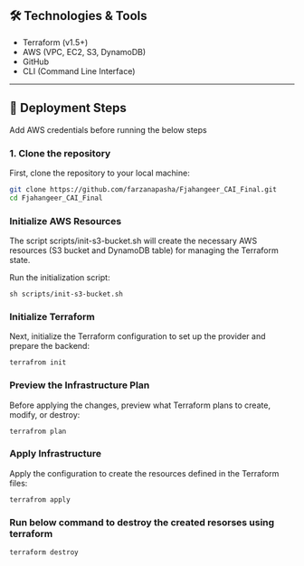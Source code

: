 ## 🛠️ Technologies & Tools

- Terraform (v1.5+)
- AWS (VPC, EC2, S3, DynamoDB)
- GitHub
- CLI (Command Line Interface)

---

## 🚀 Deployment Steps

Add AWS credentials before running the below steps

### 1. **Clone the repository**

   First, clone the repository to your local machine:
   ```bash
   git clone https://github.com/farzanapasha/Fjahangeer_CAI_Final.git
   cd Fjahangeer_CAI_Final
   ```

### Initialize AWS Resources

The script scripts/init-s3-bucket.sh will create the necessary AWS resources (S3 bucket and DynamoDB table) for managing the Terraform state.

Run the initialization script:
```
sh scripts/init-s3-bucket.sh
```

### Initialize Terraform
Next, initialize the Terraform configuration to set up the provider and prepare the backend:
```
terrafrom init
```

### Preview the Infrastructure Plan
Before applying the changes, preview what Terraform plans to create, modify, or destroy:
```
terrafrom plan
```

### Apply Infrastructure
Apply the configuration to create the resources defined in the Terraform files:
```
terrafrom apply
```

### Run below command to destroy the created resorses using terraform 
```
terraform destroy
```


